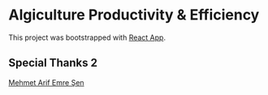# Algiculture Productivity & Efficiency

This project was bootstrapped with [React App](https://github.com/facebook/create-react-app).

## Special Thanks 2

[Mehmet Arif Emre Şen](https://github.com/maemresen/) 
